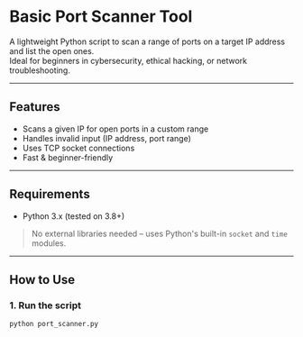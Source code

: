 #  Basic Port Scanner Tool

A lightweight Python script to scan a range of ports on a target IP address and list the open ones.  
Ideal for beginners in cybersecurity, ethical hacking, or network troubleshooting.

---

## Features

- Scans a given IP for open ports in a custom range
- Handles invalid input (IP address, port range)
- Uses TCP socket connections
- Fast & beginner-friendly

---

##  Requirements

- Python 3.x (tested on 3.8+)

> No external libraries needed – uses Python's built-in `socket` and `time` modules.

---

##  How to Use

###  1. Run the script

```bash
python port_scanner.py
